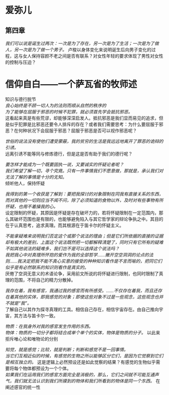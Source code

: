 # 爱弥儿
## 第四章
*我们可以说是诞生过两次：一次是为了存在，另一次是为了生活；一次是为了做人，另一次是为了做一个男子。*
卢梭以身体变化来说明诞生后向男子变化的过程，这与女人保持容颜不老之间是否有联系？对女性年轻的要求体现了男性对女性的控制与压迫？
# 信仰自白——一个萨瓦省的牧师述  
知识与德行脱节  
*良心始终是不顾一切人为的法则而顺从自然的秩序的*  
*为了能够在屈服于邪恶的时候不犯罪，就必须首先学会抵抗邪恶。*  
这看起来真是有些荒谬，却能够深深启发人。抵抗邪恶是我们显而易见的追求，但是似乎犯罪是比邪恶还要令人排斥的存在？或者我们需要思考：为什么要屈服于邪恶？在何种状况下会屈服于邪恶？屈服于邪恶是否可以视作邪恶呢？  

*世俗的说法没有使他们遭受蒙蔽，我的贫穷的生活是我远远地离开了罪恶的诡辩的引诱。*  
远离引诱不能等同与修炼德行，但是这是否有助于我们的德行呢？   

*要怎样才能成为一个既要固执一说，又要诚实的怀疑论者呢？*  
*我们希望了解一切，寻个究竟。只有一件事情我们不愿意做，那就是，承认我们对无法了解的事情是十分的无知。*  
倾听他人，保持怀疑  

*我得到的第一个收获是了解到：要把我探讨的对象限制在同我有直接关系的东西，而对其他的一切则应当不闻不问，除了必须知道的食物以外，及时对有些事物有所怀疑，也用不着操我的心。*  
设定限制的怀疑，其原因是怀疑是存在破坏力的，若将怀疑限制在一定范围内，那么其破坏范围也是有限的，也能够避免陷入与其它哲学家的辩论争执之中。其目的在于认真思考，追求真理。而其根源在于笛卡尔的怀疑主义。  

*不能拿疑难来说明我们否定这个或那个说法的理由；但是它们所依据的直接的证据却有极大的差别，上面这个说法既然把一切都解释清楚了，同时只有它所有的疑难不如其他说法的疑难多，我们岂不是可以选择这个说法吗？*  
*我把我心中对真理所怀抱的爱作为我的全部哲学……撇开空空洞洞的论点的法则……我决定把我不能不真心实意的接受的种种知识看作是不言而喻的，把同它们似乎是有必然联系的知识则看作是真实的。*  
厌倦了空洞无意义的术语论争，采用前文所说的将怀疑进行限制，也同时限制了真理的范围，不将自己的精力分散掉。  
  
*我存在着，我有感官，我通过我的感官而有所感受。……不仅存在着我，而且还存在着其他的实体，即我感觉的对象；即使这些对象不过是一些观念，这些观念也并不就是“我”。*  
了解自己以其作为探寻真理的工具。相信自己存在，相信宇宙存在。由自己推向宇宙，其方法与笛卡尔一致。  
  
*物质：在我身外对我的感官发生作用的东西。*  
*物体：物质的一切分子都将结合成单个单个的实体，物体是物质的分子。* 以此来拒斥唯心论和唯物论的分别  
  
*知觉，就是感觉；比较，就是判断；判断和感觉不是一回事情。*  
*当它们互相近似的时候，有感觉的生物之所以能够区分它们，是因为它觉察到它们是相互独立的。*  这是逻辑上必然预设还是如此觉察的结果？有感觉的生物似乎需要将每个物体都预设为一个个体。  
*如果我们在运用我们的感官方面完全是消极的，那么，它们之间就不可能互通声气，我们就无法认识到我们所摸到的物体和我们所看到的物体是同一个东西。*  在阐述感官的统一性
